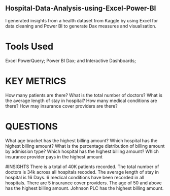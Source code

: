 ## Hospital-Data-Analysis-using-Excel-Power-BI
I generated insights from a health dataset from Kaggle by using Excel for data cleaning and Power BI to generate Dax measures and visualisation.

# Tools Used
Excel PowerQuery;
Power BI Dax; and
Interactive Dashboards;

# KEY METRICS
How many patients are there?
What is the total number of doctors?
What is the average length of stay in hospital?
How many medical conditions are there?
How may insurance cover providers are there? 

# QUESTIONS
What age bracket has the highest billing amount?
Which hospital has the highest billing amount?
What is the percentage distribution of billing amount by admission type?
Which hospital has the highest billing amount?
Which insurance provider pays in the highest amount  

#INSIGHTS
There is a total of 40K patients recorded.
The total number of doctors is 34k across all hospitals recoded.
The average length of stay in hospital is 16 Days.
6 medical conditions have been recorded in all hospitals.
There are 5 insurance cover providers. 
The age of 50 and above has the highest billing amount.
Johnson PLC has the highest billing amount.




